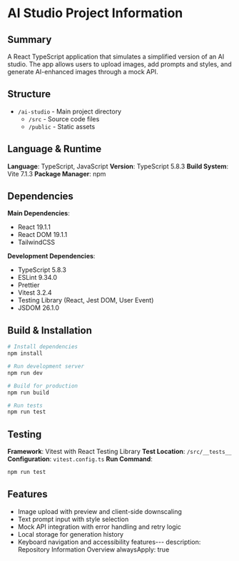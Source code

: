 # AI Studio Project Information

## Summary

A React TypeScript application that simulates a simplified version of an AI studio. The app allows users to upload images, add prompts and styles, and generate AI-enhanced images through a mock API.

## Structure

- `/ai-studio` - Main project directory
  - `/src` - Source code files
  - `/public` - Static assets

## Language & Runtime

**Language**: TypeScript, JavaScript
**Version**: TypeScript 5.8.3
**Build System**: Vite 7.1.3
**Package Manager**: npm

## Dependencies

**Main Dependencies**:

- React 19.1.1
- React DOM 19.1.1
- TailwindCSS

**Development Dependencies**:

- TypeScript 5.8.3
- ESLint 9.34.0
- Prettier
- Vitest 3.2.4
- Testing Library (React, Jest DOM, User Event)
- JSDOM 26.1.0

## Build & Installation

```bash
# Install dependencies
npm install

# Run development server
npm run dev

# Build for production
npm run build

# Run tests
npm run test
```

## Testing

**Framework**: Vitest with React Testing Library
**Test Location**: `/src/__tests__`
**Configuration**: `vitest.config.ts`
**Run Command**:

```bash
npm run test
```
## Features

- Image upload with preview and client-side downscaling
- Text prompt input with style selection
- Mock API integration with error handling and retry logic
- Local storage for generation history
- Keyboard navigation and accessibility features---
  description: Repository Information Overview
  alwaysApply: true
